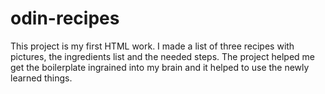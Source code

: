 # odin-recipes

This project is my first HTML work. I made a list of three recipes with pictures, the ingredients list and the needed steps.
The project helped me get the boilerplate ingrained into my brain and it helped to use the newly learned things.